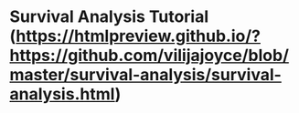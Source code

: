 # Survival Analysis Tutorial (https://htmlpreview.github.io/?https://github.com/vilijajoyce/blob/master/survival-analysis/survival-analysis.html)
